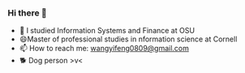 ### Hi there 👋

- 🔭 I studied Information Systems and Finance at OSU
- 😄Master of professional studies in nformation science at Cornell
- 📫 How to reach me: wangyifeng0809@gmail.com
- 🐕 Dog person >v<

